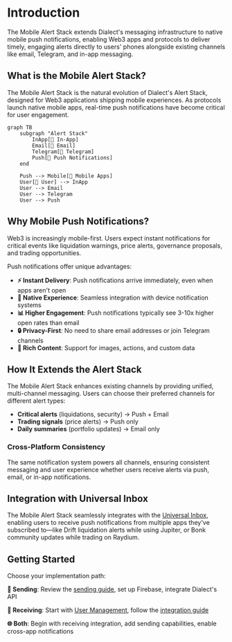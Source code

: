 # Introduction

The Mobile Alert Stack extends Dialect's messaging infrastructure to native mobile push notifications, enabling Web3 apps and protocols to deliver timely, engaging alerts directly to users' phones alongside existing channels like email, Telegram, and in-app messaging.

## What is the Mobile Alert Stack?

The Mobile Alert Stack is the natural evolution of Dialect's Alert Stack, designed for Web3 applications shipping mobile experiences. As protocols launch native mobile apps, real-time push notifications have become critical for user engagement.

```mermaid
graph TB
    subgraph "Alert Stack"
        InApp[🔔 In-App]
        Email[📧 Email]
        Telegram[💬 Telegram]
        Push[📱 Push Notifications]
    end
    
    Push --> Mobile[📱 Mobile Apps]
    User[👤 User] --> InApp
    User --> Email
    User --> Telegram
    User --> Push
```

## Why Mobile Push Notifications?

Web3 is increasingly mobile-first. Users expect instant notifications for critical events like liquidation warnings, price alerts, governance proposals, and trading opportunities.

Push notifications offer unique advantages:
- **⚡ Instant Delivery**: Push notifications arrive immediately, even when apps aren't open
- **🎯 Native Experience**: Seamless integration with device notification systems
- **📊 Higher Engagement**: Push notifications typically see 3-10x higher open rates than email
- **🔒 Privacy-First**: No need to share email addresses or join Telegram channels
- **🎨 Rich Content**: Support for images, actions, and custom data

## How It Extends the Alert Stack

The Mobile Alert Stack enhances existing channels by providing unified, multi-channel messaging. Users can choose their preferred channels for different alert types:

- **Critical alerts** (liquidations, security) → Push + Email
- **Trading signals** (price alerts) → Push only
- **Daily summaries** (portfolio updates) → Email only

### Cross-Platform Consistency
The same notification system powers all channels, ensuring consistent messaging and user experience whether users receive alerts via push, email, or in-app notifications.

## Integration with Universal Inbox

The Mobile Alert Stack seamlessly integrates with the [Universal Inbox](../integrate-inbox/universal-inbox.md), enabling users to receive push notifications from multiple apps they've subscribed to—like Drift liquidation alerts while using Jupiter, or Bonk community updates while trading on Raydium.

## Getting Started

Choose your implementation path:

**🚀 Sending**: Review the [sending guide](../send/api/push-notifications.md), set up Firebase, integrate Dialect's API

**📱 Receiving**: Start with [User Management](../integrate-inbox/user-management.md), follow the [integration guide](../integrate-inbox/api/push-notifications.md)

**🌐 Both**: Begin with receiving integration, add sending capabilities, enable cross-app notifications